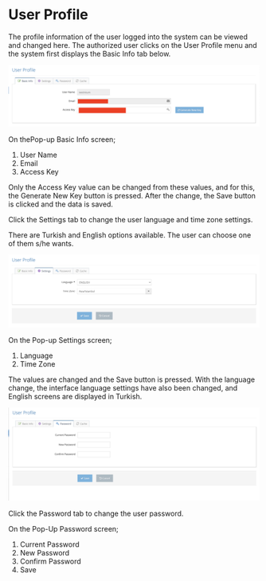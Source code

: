 # User Profile

The profile information of the user logged into the system can be viewed and changed here. The authorized user clicks on the User Profile menu and the system first displays the Basic Info tab below.

![](../.gitbook/assets/UserProfile-BasicInfo.png)

On thePop-up Basic Info screen;&#x20;



1. User Name&#x20;
2. Email&#x20;
3. Access Key&#x20;

Only the Access Key value can be changed from these values, and for this, the Generate New Key button is pressed. After the change, the Save button is clicked and the data is saved.&#x20;

&#x20;

Click the Settings tab to change the user language and time zone settings.&#x20;

&#x20;

There are Turkish and English options available. The user can choose one of them s/he wants.&#x20;





![](../.gitbook/assets/UserProfile-Settings.png)

On the Pop-up Settings screen;&#x20;

&#x20;

1. Language&#x20;
2. Time Zone&#x20;

&#x20;

The values are changed and the Save button is pressed. With the language change, the interface language settings have also been changed, and English screens are displayed in Turkish.&#x20;





![](../.gitbook/assets/UserProfile-Password.png)

Click the Password tab to change the user password.&#x20;

On the Pop-Up Password screen;&#x20;

1. Current Password&#x20;
2. New Password&#x20;
3. Confirm Password&#x20;
4. Save&#x20;






